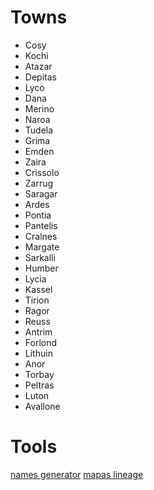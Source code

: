 # Towns

- Cosy
- Kochi
- Atazar
- Depitas
- Lyco
- Dana
- Merino
- Naroa
- Tudela
- Grima
- Emden
- Zaira
- Crissolo
- Zarrug
- Saragar
- Ardes
- Pontia
- Pantelis
- Cralnes
- Margate
- Sarkalli
- Humber
- Lycia
- Kassel
- Tirion 
- Ragor
- Reuss 
- Antrim
- Forlond
- Lithuin 
- Anor
- Torbay
- Peltras
- Luton
- Avallone


# Tools

[names generator](https://codexnomina.com/continent-names/)
[mapas lineage](https://www.lineage2scarlet.com/forum/info-and-tutorials/lineage-2-town-maps/)
